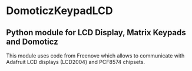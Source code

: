 # DomoticzKeypadLCD

## Python module for LCD Display, Matrix Keypads and Domoticz

This module uses code from Freenove which allows to communicate with Adafruit LCD displays (LCD2004) and PCF8574 chipsets.
